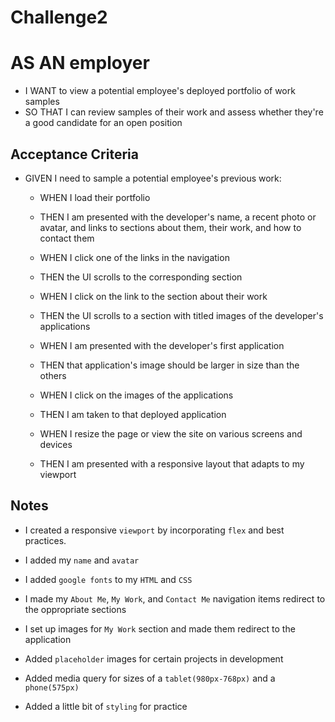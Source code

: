 # Challenge2


# AS AN employer
* I WANT to view a potential employee's deployed portfolio of work samples
* SO THAT I can review samples of their work and assess whether they're a good candidate for an open position

## Acceptance Criteria
* GIVEN I need to sample a potential employee's previous work:

    * WHEN I load their portfolio
    * THEN I am presented with the developer's name, a recent photo or avatar, and links to sections about them, their work, and how to contact them

    * WHEN I click one of the links in the navigation
    * THEN the UI scrolls to the corresponding section

    * WHEN I click on the link to the section about their work
    * THEN the UI scrolls to a section with titled images of the developer's applications

    * WHEN I am presented with the developer's first application
    * THEN that application's image should be larger in size than the others

    * WHEN I click on the images of the applications
    * THEN I am taken to that deployed application

    * WHEN I resize the page or view the site on various screens and devices
    * THEN I am presented with a responsive layout that adapts to my viewport


## Notes

* I created a responsive `viewport` by incorporating `flex` and best practices.

* I added my `name` and `avatar`

* I added  `google fonts` to my `HTML` and `CSS`

*  I made my `About Me`, `My Work`, and `Contact Me` navigation items redirect to the oppropriate sections

*  I set up images for `My Work` section and made them redirect to the application

* Added `placeholder` images for certain projects in development

* Added media query for sizes of a `tablet(980px-768px)` and a `phone(575px)`

* Added a little bit of `styling` for practice
